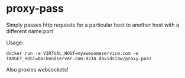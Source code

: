 # proxy-pass

Simply passes http requests for a particular host to another host with a different name:port

Usage:

```
docker run -e VIRTUAL_HOST=myawesomeservice.com -e TARGET_HOST=backendserver.com:9234 davidsiaw/proxy-pass
```

Also proxies websockets!
